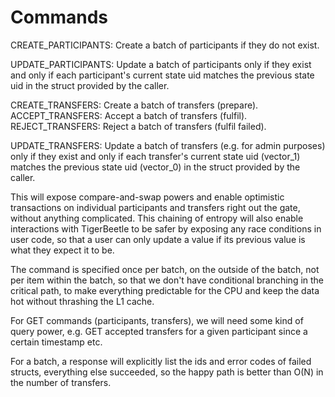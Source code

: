 # Commands

CREATE_PARTICIPANTS: Create a batch of participants if they do not exist.

UPDATE_PARTICIPANTS: Update a batch of participants only if they exist and only if each participant's current state uid matches the previous state uid in the struct provided by the caller.

CREATE_TRANSFERS: Create a batch of transfers (prepare).
ACCEPT_TRANSFERS: Accept a batch of transfers (fulfil).
REJECT_TRANSFERS: Reject a batch of transfers (fulfil failed).

UPDATE_TRANSFERS: Update a batch of transfers (e.g. for admin purposes) only if they exist and only if each transfer's current state uid (vector_1) matches the previous state uid (vector_0) in the struct provided by the caller.

This will expose compare-and-swap powers and enable optimistic transactions on individual participants and transfers right out the gate, without anything complicated. This chaining of entropy will also enable interactions with TigerBeetle to be safer by exposing any race conditions in user code, so that a user can only update a value if its previous value is what they expect it to be.

The command is specified once per batch, on the outside of the batch, not per item within the batch, so that we don't have conditional branching in the critical path, to make everything predictable for the CPU and keep the data hot without thrashing the L1 cache.

For GET commands (participants, transfers), we will need some kind of query power, e.g. GET accepted transfers for a given participant since a certain timestamp etc.

For a batch, a response will explicitly list the ids and error codes of failed structs, everything else succeeded, so the happy path is better than O(N) in the number of transfers.
